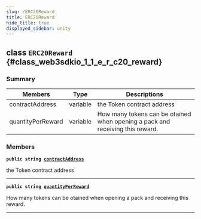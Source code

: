 ```yaml
---
slug: /ERC20Reward
title: ERC20Reward
hide_title: true
displayed_sidebar: unity
---
```


## class `ERC20Reward` {#class_web3sdkio_1_1_e_r_c20_reward}

### Summary

| Members           | Type     | Descriptions                                                                  |
| ----------------- | -------- | ----------------------------------------------------------------------------- |
| contractAddress   | variable | the Token contract address                                                    |
| quantityPerReward | variable | How many tokens can be otained when opening a pack and receiving this reward. |

### Members

**`public string `[`contractAddress`](#class_web3sdkio_1_1_e_r_c20_reward_1abca3100fcdb1b66cebd9a5a75f5b4c45)**

the Token contract address

---

**`public string `[`quantityPerReward`](#class_web3sdkio_1_1_e_r_c20_reward_1a42aee7250aa400306c015c23e95af703)**

How many tokens can be otained when opening a pack and receiving this reward.

---
